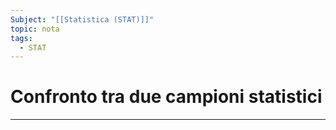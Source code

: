 ```yaml
---
Subject: "[[Statistica (STAT)]]"
topic: nota
tags:
  - STAT
---
```

# Confronto tra due campioni statistici
---
